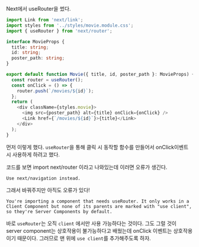 Next에서 useRouter을 썼다.

```typescript
import Link from 'next/link';
import styles from '../styles/movie.module.css';
import { useRouter } from 'next/router';

interface MovieProps {
  title: string;
  id: string;
  poster_path: string;
}

export default function Movie({ title, id, poster_path }: MovieProps) {
  const router = useRouter();
  const onClick = () => {
    router.push(`/movies/${id}`);
  };
  return (
    <div className={styles.movie}>
      <img src={poster_path} alt={title} onClick={onClick} />
      <Link href={`/movies/${id}`}>{title}</Link>
    </div>
  );
}
```

먼저 이렇게 했다. `useRouter`을 통해 클릭 시 동작할 함수를 만들어서 onClick이벤트 시 사용하게 하려고 했다.

코드를 보면 import next/router 이라고 나와있는데 이러면 오류가 생긴다.

```
Use next/navigation instead.
```

그래서 바꿔주지만 아직도 오류가 있다!

```
You're importing a component that needs useRouter. It only works in a Client Component but none of its parents are marked with "use client", so they're Server Components by default.
```

바로 `useRouter`는 오직 `client` 에서만 사용 가능하다는 것이다. 그도 그럴 것이 server component는 상호작용이 불가능하다고 배웠는데 onClick 이벤트는 상호작용이기 때문이다. 그러므로 맨 위에 `use client`를 추가해주도록 하자.
